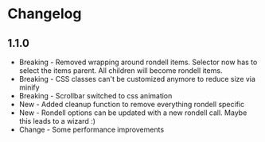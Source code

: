 # Changelog

## 1.1.0
* Breaking - Removed wrapping around rondell items. Selector now has to select the items parent. All children will become rondell items.
* Breaking - CSS classes can't be customized anymore to reduce size via minify
* Breaking - Scrollbar switched to css animation
* New - Added cleanup function to remove everything rondell specific
* New - Rondell options can be updated with a new rondell call. Maybe this leads to a wizard :)
* Change - Some performance improvements
